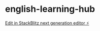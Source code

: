 # english-learning-hub

[Edit in StackBlitz next generation editor ⚡️](https://stackblitz.com/~/github.com/shinnkura/english-learning-hub)